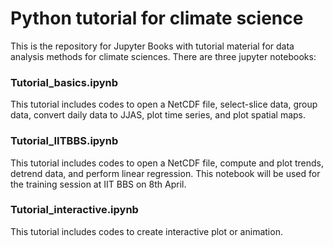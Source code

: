 # Python tutorial for climate science
This is the repository for Jupyter Books with tutorial material for data analysis methods for climate sciences. There are three jupyter notebooks:
### Tutorial_basics.ipynb
This tutorial includes codes to open a NetCDF file, select-slice data, group data, convert daily data to JJAS, plot time series, and plot spatial maps.
### Tutorial_IITBBS.ipynb
This tutorial includes codes to open a NetCDF file, compute and plot trends, detrend data, and perform linear regression. This notebook will be used for the training session at IIT BBS on 8th April.
### Tutorial_interactive.ipynb
This tutorial includes codes to create interactive plot or animation.


